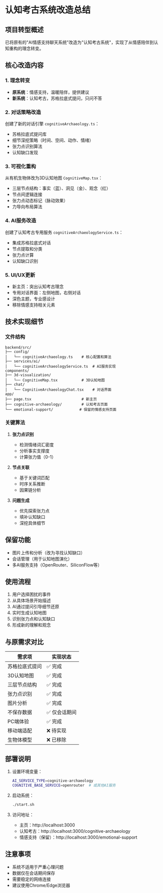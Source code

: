 # 认知考古系统改造总结

## 项目转型概述

已将原有的"AI情感支持聊天系统"改造为"认知考古系统"，实现了从情感陪伴到认知重构的理念转变。

## 核心改造内容

### 1. 理念转变
- **原系统**：情感支持，温暖陪伴，提供建议
- **新系统**：认知考古，苏格拉底式提问，只问不答

### 2. 对话策略改造
创建了新的对话引擎 `cognitiveArchaeology.ts`：
- 苏格拉底式提问库
- 细节深挖策略（时间、空间、动作、情绪）
- 张力点识别算法
- 认知缺口发现

### 3. 可视化重构
从有机生物体改为3D认知地图 `CognitiveMap.tsx`：
- 三层节点结构：事实（蓝）、洞见（金）、观念（红）
- 节点间逻辑连接
- 张力点动态标记（脉动效果）
- 力导向布局算法

### 4. AI服务改造
创建了认知考古专用服务 `cognitiveArchaeologyService.ts`：
- 集成苏格拉底式对话
- 节点提取和分类
- 张力点计算
- 认知缺口识别

### 5. UI/UX更新
- 新主页：突出认知考古理念
- 专用对话界面：左侧地图，右侧对话
- 深色主题，专业感设计
- 移除情感支持相关元素

## 技术实现细节

### 文件结构
```
backend/src/
├── config/
│   └── cognitiveArchaeology.ts    # 核心配置和算法
├── services/ai/
│   └── cognitiveArchaeologyService.ts  # AI服务实现
components/
├── 3d-visualization/
│   └── CognitiveMap.tsx           # 3D认知地图
├── chat/
│   └── CognitiveArchaeologyChat.tsx    # 对话界面
app/
├── page.tsx                       # 新主页
├── cognitive-archaeology/         # 认知考古页面
└── emotional-support/            # 保留的情感支持页面
```

### 关键算法

1. **张力点识别**
   - 检测情绪词汇密度
   - 分析事实支撑度
   - 计算张力值（0-1）

2. **节点关联**
   - 基于关键词匹配
   - 时序关系推断
   - 因果链分析

3. **问题生成**
   - 优先探索张力点
   - 填补认知缺口
   - 深挖具体细节

## 保留功能

- 图片上传和分析（改为寻找认知缺口）
- 会话管理（用于认知地图演化）
- 多AI服务支持（OpenRouter、SiliconFlow等）

## 使用流程

1. 用户选择困扰的事件
2. 从具体场景开始描述
3. AI通过提问引导细节还原
4. 实时生成认知地图
5. 识别张力点和认知缺口
6. 形成新的理解和观念

## 与原需求对比

| 需求项 | 实现状态 |
|--------|----------|
| 苏格拉底式提问 | ✅ 完成 |
| 3D认知地图 | ✅ 完成 |
| 三层节点结构 | ✅ 完成 |
| 张力点识别 | ✅ 完成 |
| 图片分析 | ✅ 完成 |
| 不保存数据 | ✅ 仅会话期间 |
| PC端体验 | ✅ 完成 |
| 移动端适配 | ❌ 待实现 |
| 生物体模型 | ❌ 已移除 |

## 部署说明

1. 设置环境变量：
   ```bash
   AI_SERVICE_TYPE=cognitive-archaeology
   COGNITIVE_BASE_SERVICE=openrouter  # 或其他AI服务
   ```

2. 启动系统：
   ```bash
   ./start.sh
   ```

3. 访问地址：
   - 主页：http://localhost:3000
   - 认知考古：http://localhost:3000/cognitive-archaeology
   - 情感支持（保留）：http://localhost:3000/emotional-support

## 注意事项

- 系统不适用于严重心理问题
- 数据仅在会话期间保存
- 需要稳定的网络连接
- 建议使用Chrome/Edge浏览器